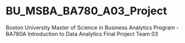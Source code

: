 # BU_MSBA_BA780_A03_Project
Boston University Master of Science in Business Analytics Program - BA780A Introduction to Data Analytics Final Project Team 03 

